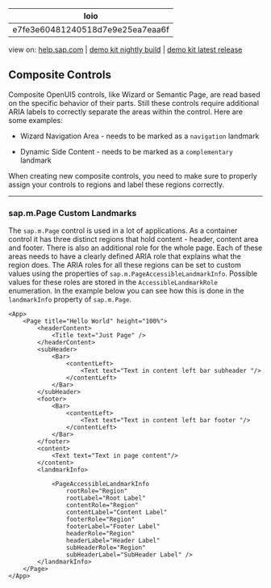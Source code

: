 | loio |
| -----|
| e7fe3e60481240518d7e9e25ea7eaa6f |

<div id="loio">

view on: [help.sap.com](https://help.sap.com/viewer/DRAFT/3237636b137e43519a20ad5513c49ccb/latest/en-US/e7fe3e60481240518d7e9e25ea7eaa6f.html) | [demo kit nightly build](https://openui5nightly.hana.ondemand.com/#/topic/e7fe3e60481240518d7e9e25ea7eaa6f) | [demo kit latest release](https://openui5.hana.ondemand.com/#/topic/e7fe3e60481240518d7e9e25ea7eaa6f)</div>
<!-- loioe7fe3e60481240518d7e9e25ea7eaa6f -->

## Composite Controls

Composite OpenUI5 controls, like Wizard or Semantic Page, are read based on the specific behavior of their parts. Still these controls require additional ARIA labels to correctly separate the areas within the control. Here are some examples:

-   Wizard Navigation Area - needs to be marked as a `navigation` landmark

-   Dynamic Side Content - needs to be marked as a `complementary` landmark


When creating new composite controls, you need to make sure to properly assign your controls to regions and label these regions correctly.

***

### sap.m.Page Custom Landmarks

The `sap.m.Page` control is used in a lot of applications. As a container control it has three distinct regions that hold content - header, content area and footer. There is also an additional role for the whole page. Each of these areas needs to have a clearly defined ARIA role that explains what the region does. The ARIA roles for all these regions can be set to custom values using the properties of `sap.m.PageAccessibleLandmarkInfo`. Possible values for these roles are stored in the `AccessibleLandmarkRole` enumeration. In the example below you can see how this is done in the `landmarkInfo` property of `sap.m.Page`.

```
<App>
	<Page title="Hello World" height="100%">
		<headerContent>
			<Title text="Just Page" />
		</headerContent>
		<subHeader>
			<Bar>
				<contentLeft>
					<Text text="Text in content left bar subheader "/>
				</contentLeft>
			</Bar>
		</subHeader>
		<footer>
			<Bar>
				<contentLeft>
					<Text text="Text in content left bar footer "/>
				</contentLeft>
			</Bar>
		</footer>
		<content>
			<Text text="Text in page content"/>
		</content>
		<landmarkInfo>
			
			<PageAccessibleLandmarkInfo 
				rootRole="Region" 
				rootLabel="Root Label"
				contentRole="Region"
				contentLabel="Content Label"
				footerRole="Region"
				footerLabel="Footer Label"
				headerRole="Region"
				headerLabel="Header Label"
				subHeaderRole="Region"
				subHeaderLabel="SubHeader Label" />
		</landmarkInfo>
	</Page>
</App>
```

